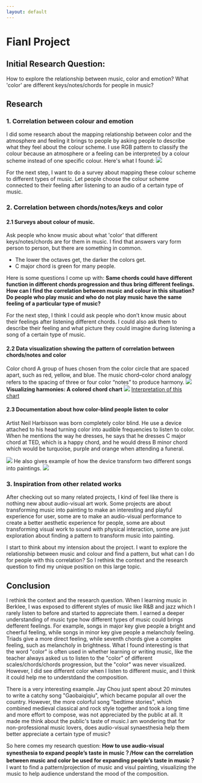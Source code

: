 ```yaml
---
layout: default
---
```

# Fianl Project 
## Initial Research Question:
How to explore the relationship between music, color and emotion? What 'color' are different keys/notes/chords for people in music?
## Research
### 1. Correlation between colour and emotion
I did some research about the mapping relationship between color and the atmosphere and feeling it brings to people by asking people to describe what they feel about the colour scheme. I use RGB pattern to classify the colour because an atmosphere or a feeling can be interpreted by a colour scheme instead of one specific colour.
Here's what I found:
![](https://github.com/EffieSong/effiesong.github.io/raw/master/pro2img-folder/coloratmosphere.png)


For the next step, I want to do a survey about mapping these colour scheme to different types of music. Let people choose the colour scheme connected to their feeling after listening to an audio of a certain type of music.

### 2. Correlation between chords/notes/keys and color
#### 2.1 Surveys about colour of music.
Ask people who know music about what 'color' that different keys/notes/chords are for them in music. I find that answers vary form person to person, but there are something in common.
* The lower the octaves get, the darker the colors get.
* C major chord is green for many people.

Here is some questions I come up with:
**Same chords could have different function in different chords progression and thus bring different feelings. How can I find the correlation between music and colour in this situation?**
**Do people who play music and who do not play music have the same feeling of a particular type of music?**

For the next step, I think I could ask people who don’t know music about their feelings after listening different chords. I could also ask them to describe their feeling and what picture they could imagine during listening a song of a certain type of music.


#### 2.2 Data visualization showing the pattern of correlation between chords/notes and color
Color chord A group of hues chosen from the color circle that are spaced apart, such as red, yellow, and blue. The music chord–color chord analogy refers to the spacing of three or four color “notes” to produce harmony.
![](https://github.com/EffieSong/effiesong.github.io/raw/master/pro2img-folder/chords-color.jpg)
**Visualizing harmonies: A colored chord chart**
![](https://github.com/EffieSong/effiesong.github.io/raw/master/pro2img-folder/color-chords1.png)
[Interpretation of this chart](https://www.reddit.com/r/musictheory/comments/6wg6yw/visualizing_harmonies_a_colored_chord_chart/)

#### 2.3 Documentation about how color-blind people listen to color
Artist Neil Harbisson was born completely color blind. He use a device attached to his head turning color into audible frequencies to listen to color. When he mentions the way he dresses, he says that he dresses C major chord at TED, which is a happy chord, and he would dress B minor chord which would be turquoise, purple and orange when attending a funeral.

![](https://github.com/EffieSong/effiesong.github.io/raw/master/pro2img-folder/listentocolor2.png)
He also gives example of how the device transform two different songs into paintings.
![](https://github.com/EffieSong/effiesong.github.io/raw/master/pro2img-folder/listentocolor3.png)

### 3. Inspiration from other related works
After checking out so many related projects, I kind of feel like there is nothing new about audio-visual art work. Some projects are about transforming music into painting to make an interesting and playful experience for user, some are to make an audio-visual performance to create  a better aesthetic experience for people, some are about transforming visual work to sound with physical interaction, some are just exploration about finding a pattern to transform music into painting.

I start to think about my intension about the project. I want to explore the relationship between music and colour and find a pattern, but what can I do for people with this correlation? So I rethink the context and the research question to find my unique position on this large topic.

## Conclusion
I rethink the context and the research question. When I learning music in Berklee, I was exposed to different styles of music like R&B and jazz which I rarely listen to before and started to appreciate them. I earned a deeper understanding of music type how different types of music could brings defferent feelings. For example, songs in major key give people a bright and cheerful feeling, while songs in minor key give people a melancholy feeling. Triads give a more direct feeling, while seventh chords give a complex feeling, such as melancholy in brightness. What I found interesting is that the word "color" is often used in whether learning or writing music, like the teacher always asked us to listen to the "color" of different scales/chords/chords progression, but the "color" was never visualized. However, I did see different color when I listen to different music, and I think it could help me to understdand the composition.

There is a very interesting example. Jay Chou just spent about 20 minutes to write a catchy song "Gaobaiqiqiu", which became popular all over the country. However, the more colorful song "bedtime stories", which combined medieval classical and rock style together and took a long time and more effort to compose, was not appreciated by the public at all. It made me think about the public's taste of music.I am wondering that for non-professional music lovers, does audio-visual synaesthesia help them better appreciate a certain type of music?

So here comes my research question:
**How to use audio-visual synesthesia to expand people’s taste in music？/How can the correlation between music and color be used for expanding people’s taste in music？**
I want to find a pattern/projection of music and visul painting, visualizing the music to help audience understand the mood of the composition.

